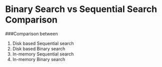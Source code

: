 Binary Search vs Sequential Search Comparison
================

###Comparison between
1. Disk based Sequential search
2. Disk based Binary search
3. In-memory Sequential search
3. In-memory Binary search
